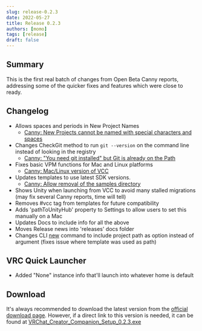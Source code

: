 ```yaml
---
slug: release-0.2.3
date: 2022-05-27
title: Release 0.2.3
authors: [momo]
tags: [release]
draft: false
---
```

## Summary

This is the first real batch of changes from Open Beta Canny reports, addressing some of the quicker fixes and features which were close to ready.

<!--truncate-->
## Changelog

* Allows spaces and periods in New Project Names
  * [Canny: New Projects cannot be named with special characters and spaces](https://feedback.vrchat.com/creator-companion-beta/p/bug-report-022-new-projects-cannot-be-named-with-special-characters-and-spaces)
* Changes CheckGit method to run `git --version` on the command line instead of looking in the registry
    * [Canny: "You need git installed" but Git is already on the Path](https://feedback.vrchat.com/creator-companion-beta/p/you-need-git-installed-but-git-is-already-on-the-path)
* Fixes basic VPM functions for Mac and Linux platforms
    * [Canny: Mac/Linux version of VCC](https://feedback.vrchat.com/creator-companion-beta/p/feature-request-maclinux-version-of-vcc)
* Updates templates to use latest SDK versions.
  * [Canny: Allow removal of the samples directory](https://feedback.vrchat.com/creator-companion-beta/p/allow-removal-of-the-samples-directory)
* Shows Unity when launching from VCC to avoid many stalled migrations (may fix several Canny reports, time will tell)
* Removes #vcc tag from templates for future compatibility
* Adds 'pathToUnityHub' property to Settings to allow users to set this manually on a Mac
* Updates Docs to include info for all the above
* Moves Release news into 'releases' docs folder
* Changes CLI [new](/vpm/cli#new) command to include project path as option instead of argument (fixes issue where template was used as path)
## VRC Quick Launcher

* Added "None" instance info that'll launch into whatever home is default

## Download

It's always recommended to download the latest version from the [official download page](https://vrchat.com/home/download).
However, if a direct link to this version is needed, it can be found at [VRChat_Creator_Companion_Setup_0.2.3.exe](https://vrcpm.vrchat.cloud/vcc/Builds/0.2.3/VRChat_CreatorCompanion_Setup_0.2.3.exe)